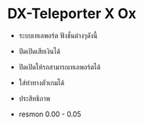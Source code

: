 # DX-Teleporter X Ox

- ระบบเทเลพอร์ต ฟังชั่นต่างๆดังนี้
- ปิดเปิดเสียเงินได้
- ปิดเปิดให้รถสามารถเทเลพอร์ตได้
- ใส่ท่าทางตัวเกมได้


- ประสิทธิภาพ
- resmon 0.00 - 0.05
